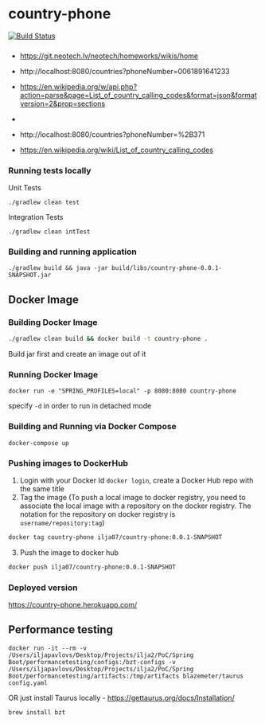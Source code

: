 # country-phone 
[![Build Status](https://travis-ci.org/iljapavlovs/country-phone.svg?branch=master)](https://travis-ci.org/iljapavlovs/country-phone)

###
* https://git.neotech.lv/neotech/homeworks/wikis/home
* http://localhost:8080/countries?phoneNumber=0061891641233




* https://en.wikipedia.org/w/api.php?action=parse&page=List_of_country_calling_codes&format=json&formatversion=2&prop=sections
* 


* http://localhost:8080/countries?phoneNumber=%2B371
* https://en.wikipedia.org/wiki/List_of_country_calling_codes

### Running tests locally

Unit Tests
```
./gradlew clean test
```

Integration Tests
```
./gradlew clean intTest
```


### Building and running application
```
./gradlew build && java -jar build/libs/country-phone-0.0.1-SNAPSHOT.jar
```

## Docker Image
### Building Docker Image
```bash
./gradlew clean build && docker build -t country-phone .
```
Build jar first and create an image out of it
### Running Docker Image
```
docker run -e "SPRING_PROFILES=local" -p 8080:8080 country-phone
```

specify `-d` in order to run in detached mode

### Building and Running via Docker Compose
```
docker-compose up
```

### Pushing images to DockerHub

1. Login with your Docker Id `docker login`, create a Docker Hub repo with the same title
2. Tag the image (To push a local image to docker registry, you need to associate the local image with a repository on the docker registry. The notation for the repository on docker registry is `username/repository:tag`)
```bash
docker tag country-phone ilja07/country-phone:0.0.1-SNAPSHOT
```
3. Push the image to docker hub
```bash
docker push ilja07/country-phone:0.0.1-SNAPSHOT
```   

### Deployed version
https://country-phone.herokuapp.com/

## Performance testing
```
docker run -it --rm -v  /Users/iljapavlovs/Desktop/Projects/ilja2/PoC/Spring Boot/performancetesting/configs:/bzt-configs -v /Users/iljapavlovs/Desktop/Projects/ilja2/PoC/Spring Boot/performancetesting/artifacts:/tmp/artifacts blazemeter/taurus config.yaml
```

OR just install Taurus locally - https://gettaurus.org/docs/Installation/
```
brew install bzt
```
